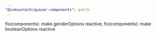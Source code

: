 ```yaml
---
"@simsustech/quasar-components": patch
---
```


fix(components): make genderOptions reactive; fix(components): make booleanOptions reactive
